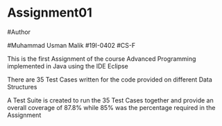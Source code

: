 # Assignment01

#Author


  #Muhammad Usman Malik
  #19I-0402
  #CS-F
  
This is the first Assignment of the course Advanced Programming implemented in Java using the IDE Eclipse

There are 35 Test Cases written for the code provided on different Data Structures

A Test Suite is created to run the 35 Test Cases together and provide an overall coverage of 87.8% while 85% was the percentage required in the Assignment
